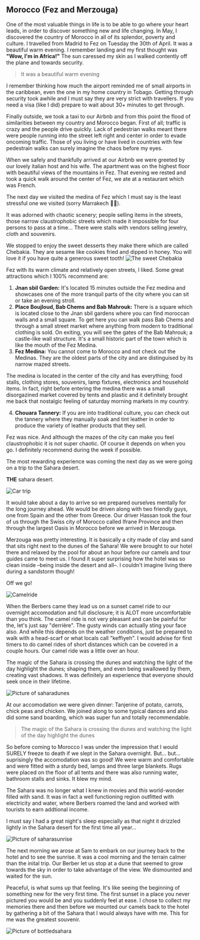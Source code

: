 ## Morocco (Fez and Merzouga)

One of the most valuable things in life is to be able to go where your heart leads, in order to discover something new and life changing. In May, I discovered the country of Morocco in all of its splendor, poverty and culture. I travelled from Madrid to Fez on Tuesday the 30th of April. It was a beautiful warm evening. I remember landing and my first thought was **"Wow, I'm in Africa!"** The sun caressed my skin as I walked contently off the plane and towards security.

> It was a beautiful warm evening

I remember thinking how much the airport reminded me of small airports in the caribbean, even the one in my home country in Tobago. Getting through security took awhile and I must say they are very strict with travellers. If you need a visa (like I did) prepare to wait about 30+ minutes to get through.

Finally outside, we took a taxi to our Airbnb and from this point the flood of similarities between my country and Morocco began. First of all; traffic is crazy and the people drive quickly. Lack of pedestrian walks meant there were people running into the street left right and center in order to evade oncoming traffic. Those of you living or have lived in countries with few pedestrain walks can surely imagine the chaos before my eyes.

When we safely and thankfully arrived at our Airbnb we were greeted by our lovely italian host and his wife. The apartment was on the highest floor with beautiful views of the mountains in Fez. That evening we rested and took a quick walk around the center of Fez, we ate at a restaurant which was French.

The next day we visited the medina of Fez which I must say is the least stressful one we visited (sorry Marrakech 🤷‍♀️).

It was adorned with chaotic scenery; people selling items in the streets, those narrow claustrophobic streets which made it impossible for four persons to pass at a time... There were stalls with vendors selling jewelry, cloth and souvenirs.

We stopped to enjoy the sweet desserts they make there which are called Chebakia. They are sesame like cookies fried and dipped in honey. You will love it if you have quite a generous sweet tooth!
![The sweet Chebakia](./img/chebakia.jpg)

Fez with its warm climate and relatively open streets, I liked. Some great attractions which I 100% recommend are:

1. **Jnan sbil Garden:** It's located 15 minutes outside the Fez medina and showcases one of the more tranquil parts of the city where you can sit or take an evening stroll.
2. **Place Boujloud, Bab Chems and Bab Mahrouk:** There is a square which is located close to the Jnan sbil gardens where you can find moroccan walls and a small square. To get here you can walk pass Bab Chems and through a small street market where anything from modern to traditional clothing is sold. On exiting, you will see the gates of the Bab Mahrouk; a castle-like wall structure. It's a small historic part of the town which is like the mouth of the Fez Medina.
3. **Fez Medina:** You cannot come to Morocco and not check out the Medinas. They are the oldest parts of the city and are distinguised by its narrow mazed streets.

The medina is located in the center of the city and has everything; food stalls, clothing stores, souvenirs, lamp fixtures, electronics and household items. In fact, right before entering the medina there was a small disorgazined market covered by tents and plastic and it definitely brought me back that nostalgic feeling of saturday morning markets in my country.

4. **Chouara Tannery:** If you are into traditional culture, you can check out the tannery where they manually soak and tint leather in order to produce the variety of leather products that they sell.

Fez was nice. And although the mazes of the city can make you feel claustrophobic it is not super chaotic. Of course it depends on when you go. I definitely recommend during the week if possible.

The most rewarding experience was coming the next day as we were going on a trip to the Sahara desert.

**THE** sahara desert.

![Car trip](./img/car-trip.jpg)

It would take about a day to arrive so we prepared ourselves mentally for the long journey ahead. We would be driven along with two friendly guys, one from Spain and the other from Greece. Our driver Hassan took the four of us through the Swiss city of Morocco called Ifrane Province and then through the largest Oasis in Morocco before we arrived in Merzouga.

Merzouga was pretty interesting. It is basically a city made of clay and sand that sits right next to the dunes of the Sahara! We were brought to our hotel there and relaxed by the pool for about an hour before our camels and tour guides came to meet us. I found it super surprising how the hotel was so clean inside –being inside the desert and all–. I couldn't imagine living there during a sandstorm though!

Off we go!

![Camelride](./img/camel-ride.jpg)

When the Berbers came they lead us on a sunset camel ride to our overnight accomodation and full disclosure; it is ALOT more uncomfortable than you think. The camel ride is not very pleasant and can be painful for the, let's just say "derrière". The gusty winds can actually sting your face also. And while this depends on the weather conditions, just be prepared to walk with a head-scarf or what locals call "keffiyeh". I would advise for first timers to do camel rides of short distances which can be covered in a couple hours. Our camel ride was a little over an hour.

The magic of the Sahara is crossing the dunes and watching the light of the day highlight the dunes; shaping them, and even being swallowed by them, creating vast shadows. It was definitely an experience that everyone should seek once in their lifetime.

![Picture of saharadunes](./img/dunes.jpg)

At our accomodation we were given dinner: Tanjerine of potato, carrots, chick peas and chicken. We joined along to some typical dances and also did some sand boarding, which was super fun and totally recommendable.

> The magic of the Sahara is crossing the dunes and watching the light of the day highlight the dunes

So before coming to Morocco I was under the impression that I would SURELY freeze to death if we slept in the Sahara overnight. But... but... suprisingly the accomodation was so good! We were warm and comfortable and were fitted with a sturdy bed, lamps and three large blankets. Rugs were placed on the floor of all tents and there was also running water, bathroom stalls and sinks. It blew my mind.

The Sahara was no longer what I knew in movies and _this_ world-wonder filled with sand. It was in fact a well functioning region outfitted with electricity and water, where Berbers roamed the land and worked with tourists to earn addtional income.

I must say I had a great night's sleep especially as that night it drizzled lightly in the Sahara desert for the first time all year...

![Picture of saharasunrise](./img/sunrise.jpg)

The next morning we arose at 5am to embark on our journey back to the hotel and to see the sunrise. It was a cool morning and the terrain calmer than the inital trip. Our Berber let us stop at a dune that seemed to grow towards the sky in order to take advantage of the view. We dismounted and waited for the sun.

Peaceful, is what sums up that feeling. It's like seeing the beginning of something new for the very first time. The first sunset in a place you never pictured you would be and you suddenly feel at ease. I chose to collect my memories there and then before we mounted our camels back to the hotel by gathering a bit of the Sahara that I would always have with me. This for me was the greatest souvenir.

![Picture of bottledsahara](./img/saharabottled.jpg)
